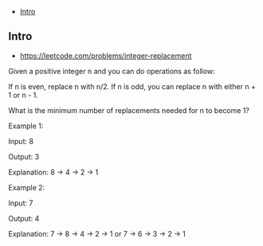 - [Intro](#intro)

## Intro

- https://leetcode.com/problems/integer-replacement


Given a positive integer n and you can do operations as follow:



If n is even, replace n with n/2.
If n is odd, you can replace n with either n + 1 or n - 1.


What is the minimum number of replacements needed for n to become 1?

Example 1:

Input:
8

Output:
3

Explanation:
8 -> 4 -> 2 -> 1

Example 2:

Input:
7

Output:
4

Explanation:
7 -> 8 -> 4 -> 2 -> 1
or
7 -> 6 -> 3 -> 2 -> 1


